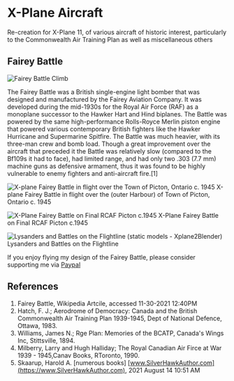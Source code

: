 # X-Plane Aircraft

Re-creation for X-Plane 11, of various aircraft of historic interest, particularly to the Commonwealth Air Training Plan as well as miscellaneous others

## Fairey Battle

![Fairey Battle Climb](https://github.com/medmatix/Aircraft3D_Modeling/blob/main/X-Plane%20Aircraft%20Projects/Fairey_Battle/Art_Files/a2250013-188-battle-8.jpg)

The Fairey Battle was a British single-engine light bomber that was designed and manufactured by the Fairey Aviation Company. It was developed during the mid-1930s for the Royal Air Force (RAF) as a monoplane successor to the Hawker Hart and Hind biplanes. The Battle was powered by the same high-performance Rolls-Royce Merlin piston engine that powered various contemporary British fighters like the Hawker Hurricane and Supermarine Spitfire. The Battle was much heavier, with its three-man crew and bomb load. Though a great improvement over the aircraft that preceded it the Battle was relatively slow (compared to the Bf109s it had to face), had limited range, and had only two .303 (7.7 mm) machine guns as defensive armament, thus it was found to be highly vulnerable to enemy fighters and anti-aircraft fire.[1]

![X-plane Fairey Battle in flight over the Town of Picton, Ontario c. 1945](https://github.com/medmatix/Aircraft3D_Modeling/blob/main/X-Plane%20Aircraft%20Projects/Fairey_Battle/Art_Files/Fairey_Battle%20-%202021-11-06%2012.24.15.png)
X-plane Fairey Battle in flight over the (outer Harbour) of Town of Picton, Ontario c. 1945

![X-Plane Fairey Battle on Final RCAF Picton c.1945](https://github.com/medmatix/Aircraft3D_Modeling/blob/main/X-Plane%20Aircraft%20Projects/Fairey_Battle/Art_Files/Fairey_Battle%20-%202021-11-06%2012.30.07.png)
X-Plane Fairey Battle on Final RCAF Picton c.1945

![Lysanders and Battles on the Flightline (static models - Xplane2Blender)](https://github.com/medmatix/Aircraft3D_Modeling/blob/main/X-Plane%20Aircraft%20Projects/Fairey_Battle/Art_Files/BlenheimMkIV%20-%202021-09-20%2015.35.00.png)
Lysanders and Battles on the Flightline

If you enjoy flying my design of the Fairey Battle, please consider supporting me via [Paypal](https://paypal.me/medmatix?country.x=US&locale.x=en_US)


## References

1.  Fairey Battle, Wikipedia Artcile, accessed 11-30-2021 12:40PM
2.  Hatch, F. J.; Aerodrome of Democracy: Canada and the British Commonwealth Air Training Plan 1939-1945, Dept of National Defence, Ottawa, 1983.
3.  Williams, James N.; Rge Plan: Memories of the BCATP, Canada's Wings Inc, Stittsville, 1894.
4.  Milberry, Larry and Hugh Halliday; The Royal Canadian Air Firce at War 1939 - 1945,Canav Books, RToronto, 1990.
5.  Skaarup, Harold A. [numerous books]   [www.SilverHawkAuthor.com](https://www.SilverHawkAuthor.com), 2021 August 14 10:51 AM

